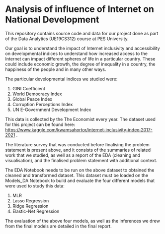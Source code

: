 # Analysis of influence of Internet on National Development
This repository contains source code and data for our project done as part of the Data Analytics (UE19CS312) course at PES University. 

Our goal is to understand the impact of Internet inclusivity and accessibility on developmental indices to understand how increased access to the Internet can impact different spheres of life in a particular country. These could include economic growth, the degree of inequality in a country, the happiness of the people and in many other ways. 

The particular developmental indices we studied were:
  1. GINI Coefficient
  2. World Democracy Index
  3. Global Peace Index
  4. Corruption Perceptions Index
  5. UN E-Government Development Index

This data is collected by the The Economist every year. The dataset used for this project can be found here: https://www.kaggle.com/kwamsahortor/internet-inclusivity-index-2017-2021 .

The literature survey that was conducted before finalising the problem statement is present above, and it consists of the summaries of related work that we studied, as well as a report of the EDA (cleaning and visualisation), and the finalised problem statement with additional context.

The EDA Notebook needs to be run on the above dataset to obtained the cleaned and transformed dataset. This dataset must be loaded on the Models_DA Notebook to build and evaluate the four different models that were used to study this data: 
  1. MLR
  2. Lasso Regression
  3. Ridge Regression
  4. Elastic-Net Regression

The evaluation of the above four models, as well as the inferences we drew from the final models are detailed in the final report.
